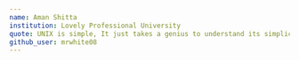 ```yaml
---
name: Aman Shitta
institution: Lovely Professional University
quote: UNIX is simple, It just takes a genius to understand its simplicity.
github_user: mrwhite08
---
```


